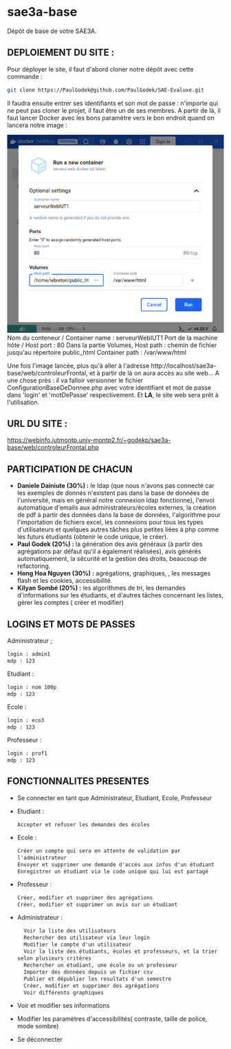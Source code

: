 # sae3a-base

Dépôt de base de votre SAE3A.


## DEPLOIEMENT DU SITE :

Pour déployer le site, il faut d'abord cloner notre dépôt avec cette commande : 

```bash 
git clone https://PaulGodek@github.com/PaulGodek/SAE-Evaluxe.git 
```

Il faudra ensuite entrer ses identifiants et son mot de passe : n'importe qui ne peut pas cloner le projet, il faut être un de ses membres.
A partir de là, il faut lancer Docker avec les bons paramètre vers le bon endroit quand on lancera notre image : 

![Image d'exemple de l'interface de Docker](ressources/images/image.png)
Nom du conteneur / Container name : serveurWebIUT1
Port de la machine hôte / Host port : 80
Dans la partie Volumes,
Host path : chemin de fichier jusqu'au répertoire public_html
Container path : /var/www/html

Une fois l'image lancée, plus qu'à aller à l'adresse http://localhost/sae3a-base/web/controleurFrontal, et à partir de là on aura accès au site web... A une chose près : il va falloir versionner le fichier ConfigurationBaseDeDonnee.php avec votre identifiant et mot de passe dans 'login' et 'motDePasse' respectivement. Et **LA**, le site web sera prêt à l'utilisation.


## URL DU SITE :

https://webinfo.iutmontp.univ-montp2.fr/~godekp/sae3a-base/web/controleurFrontal.php


## PARTICIPATION DE CHACUN

- **Daniele Dainiute (30%) :** le ldap (que nous n'avons pas connecté car les exemples de donnés n'existent pas dans la base de données de l'université, mais en général notre connexion ldap fonctionne), l'envoi automatique d'emails aux administrateurs/écoles externes, la création de pdf à partir des données dans la base de données, l'algorithme pour l'importation de fichiers excel, les connexions pour tous les types d'utilisateurs et quelques autres tâches plus petites liées à php comme les futurs étudiants (obtenir le code unique, le créer).
- **Paul Godek (20%) :** la génération des avis généraux (à partir des agrégations par défaut qu'il a également réalisées), avis générés automatiquement, la sécurité et la gestion des droits, beaucoup de refactoring.
- **Hong Hoa Nguyen (30%) :** agrégations, graphiques, , les messages flash et les cookies, accessibilité.
- **Kilyan Sombé (20%) :** les algorithmes de tri, les demandes d'informations sur les étudiants, et d'autres tâches concernant les listes, gérer les comptes ( créer et modifier) 


## LOGINS ET MOTS DE PASSES

Administrateur ;

    login : admin1
    mdp : 123

Etudiant :

    login : nom 100p
    mdp : 123

Ecole :

    login : eco3
    mdp : 123
    

Professeur :

    login : prof1
    mdp : 123


## FONCTIONNALITES PRESENTES

- Se connecter en tant que Administrateur, Etudiant, Ecole, Professeur

- Etudiant :

     
      Accepter et refuser les demandes des écoles

- Ecole :

      Créer un compte qui sera en attente de validation par l'administrateur
      Envoyer et supprimer une demande d'accès aux infos d'un étudiant
      Enregistrer un étudiant via le code unique qui lui est partagé
      
- Professeur :

      Créer, modifier et supprimer des agrégations
      Créer, modifier et supprimer un avis sur un étudiant

- Administrateur :

        Voir la liste des utilisateurs
        Rechercher des utilisateur via leur login 
        Modifier le compte d'un utilisateur
        Voir la liste des étudiants, écoles et professeurs, et la trier selon plusieurs critères
        Rechercher un étudiant, une école ou un professeur 
        Importer des données depuis un fichier csv
        Publier et dépublier les resultats d'un semestre
        Créer, modifier et supprimer des agrégations
        Voir différents graphiques 

- Voir et modifier ses informations
- Modifier les paramètres d'accessibilités( contraste, taille de police, mode sombre)
- Se déconnecter
